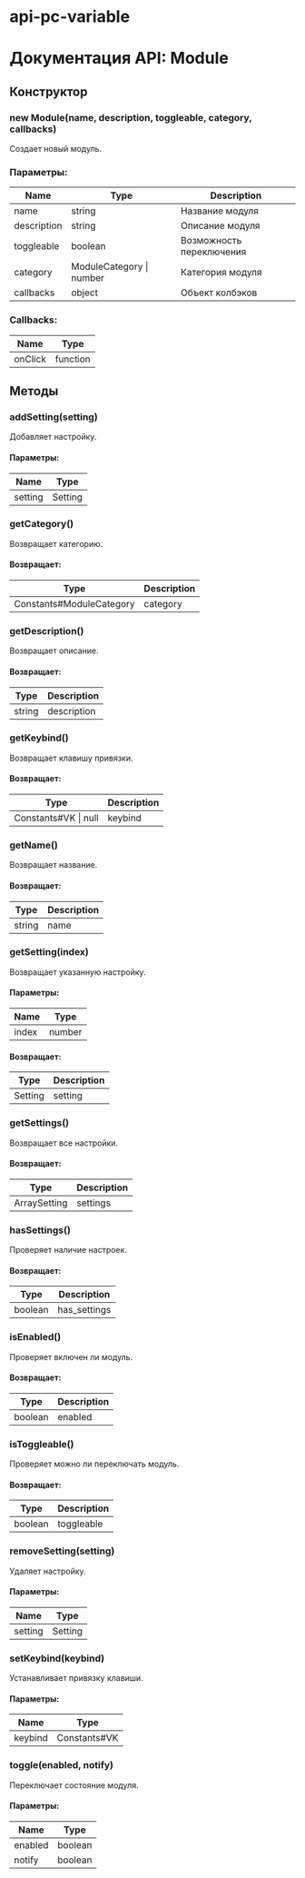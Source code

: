 # api-pc-variable
# Документация API: Module

## Конструктор
### new Module(name, description, toggleable, category, callbacks)
Создает новый модуль.

### Параметры:
| Name        | Type                     | Description           |
|-------------|--------------------------|-----------------------|
| name        | string                   | Название модуля       |
| description | string                   | Описание модуля       |
| toggleable  | boolean                  | Возможность переключения |
| category    | ModuleCategory \| number | Категория модуля      |
| callbacks   | object                   | Объект колбэков       |

### Callbacks:
| Name    | Type     |
|---------|----------|
| onClick | function |

## Методы

### addSetting(setting)
Добавляет настройку.

#### Параметры:
| Name    | Type    |
|---------|---------|
| setting | Setting |

### getCategory()
Возвращает категорию.

#### Возвращает:
| Type                     | Description     |
|--------------------------|-----------------|
| Constants#ModuleCategory | category        |

### getDescription()
Возвращает описание.

#### Возвращает:
| Type   | Description   |
|--------|---------------|
| string | description   |

### getKeybind()
Возвращает клавишу привязки.

#### Возвращает:
| Type                    | Description |
|-------------------------|-------------|
| Constants#VK \| null    | keybind     |

### getName()
Возвращает название.

#### Возвращает:
| Type   | Description |
|--------|-------------|
| string | name        |

### getSetting(index)
Возвращает указанную настройку.

#### Параметры:
| Name  | Type   |
|-------|--------|
| index | number |

#### Возвращает:
| Type    | Description |
|---------|-------------|
| Setting | setting     |

### getSettings()
Возвращает все настройки.

#### Возвращает:
| Type         | Description |
|--------------|-------------|
| ArraySetting | settings    |

### hasSettings()
Проверяет наличие настроек.

#### Возвращает:
| Type    | Description     |
|---------|-----------------|
| boolean | has_settings    |

### isEnabled()
Проверяет включен ли модуль.

#### Возвращает:
| Type    | Description |
|---------|-------------|
| boolean | enabled     |

### isToggleable()
Проверяет можно ли переключать модуль.

#### Возвращает:
| Type    | Description   |
|---------|---------------|
| boolean | toggleable    |

### removeSetting(setting)
Удаляет настройку.

#### Параметры:
| Name    | Type    |
|---------|---------|
| setting | Setting |

### setKeybind(keybind)
Устанавливает привязку клавиши.

#### Параметры:
| Name    | Type      |
|---------|-----------|
| keybind | Constants#VK |

### toggle(enabled, notify)
Переключает состояние модуля.

#### Параметры:
| Name    | Type    |
|---------|---------|
| enabled | boolean |
| notify  | boolean |
